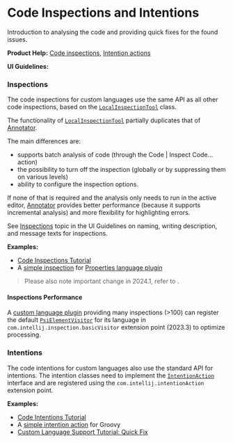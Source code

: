 <!-- Copyright 2000-2024 JetBrains s.r.o. and contributors. Use of this source code is governed by the Apache 2.0 license. -->

# Code Inspections and Intentions

<link-summary>Introduction to analysing the code and providing quick fixes for the found issues.</link-summary>

<tldr>

**Product Help:** [Code inspections](https://www.jetbrains.com/help/idea/code-inspection.html), [Intention actions](https://www.jetbrains.com/help/idea/intention-actions.html)

**UI Guidelines:** [](inspections.md)

</tldr>

### Inspections

The code inspections for custom languages use the same API as all other code inspections, based on the [`LocalInspectionTool`](%gh-ic%/platform/analysis-api/src/com/intellij/codeInspection/LocalInspectionTool.java) class.

The functionality of [`LocalInspectionTool`](%gh-ic%/platform/analysis-api/src/com/intellij/codeInspection/LocalInspectionTool.java) partially duplicates that of [Annotator](syntax_highlighting_and_error_highlighting.md#annotator).

The main differences are:
- supports batch analysis of code (through the <ui-path>Code | Inspect Code...</ui-path> action)
- the possibility to turn off the inspection (globally or by suppressing them on various levels)
- ability to configure the inspection options.

If none of that is required and the analysis only needs to run in the active editor, [Annotator](syntax_highlighting_and_error_highlighting.md#annotator) provides better performance (because it supports incremental analysis) and more flexibility for highlighting errors.

See [Inspections](inspections.md) topic in the UI Guidelines on naming, writing description, and message texts for inspections.

**Examples:**
- [Code Inspections Tutorial](code_inspections.md)
- A [simple inspection](%gh-ic%/plugins/properties/properties-psi-impl/src/com/intellij/lang/properties/codeInspection/TrailingSpacesInPropertyInspection.java) for [Properties language plugin](%gh-ic%/plugins/properties)

> Please also note important change in 2024.1, refer to [](syntax_highlighting_and_error_highlighting.md#order-of-running-highlighting).

#### Inspections Performance

A [custom language plugin](custom_language_support.md) providing many inspections (>100) can register the default [`PsiElementVisitor`](%gh-ic%/platform/core-api/src/com/intellij/psi/PsiElementVisitor.java)
for its language in `com.intellij.inspection.basicVisitor` extension point (2023.3) to optimize processing.

### Intentions

The code intentions for custom languages also use the standard API for intentions.
The intention classes need to implement the [`IntentionAction`](%gh-ic%/platform/analysis-api/src/com/intellij/codeInsight/intention/IntentionAction.java) interface and are registered using the `com.intellij.intentionAction` extension point.

**Examples:**
- [Code Intentions Tutorial](code_intentions.md)
- A [simple intention action](%gh-ic%/plugins/groovy/src/org/jetbrains/plugins/groovy/intentions/control/SplitIfIntention.java) for Groovy
- [Custom Language Support Tutorial: Quick Fix](quick_fix.md)
